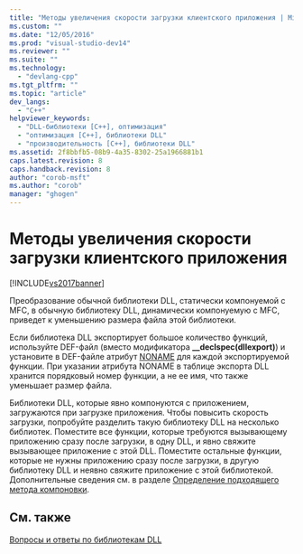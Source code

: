 ```yaml
---
title: "Методы увеличения скорости загрузки клиентского приложения | Microsoft Docs"
ms.custom: ""
ms.date: "12/05/2016"
ms.prod: "visual-studio-dev14"
ms.reviewer: ""
ms.suite: ""
ms.technology: 
  - "devlang-cpp"
ms.tgt_pltfrm: ""
ms.topic: "article"
dev_langs: 
  - "C++"
helpviewer_keywords: 
  - "DLL-библиотеки [C++], оптимизация"
  - "оптимизация [C++], библиотеки DLL"
  - "производительность [C++], библиотеки DLL"
ms.assetid: 2f8bbfb5-08b9-4a35-8302-25a1966881b1
caps.latest.revision: 8
caps.handback.revision: 8
author: "corob-msft"
ms.author: "corob"
manager: "ghogen"
---
```

# Методы увеличения скорости загрузки клиентского приложения
[!INCLUDE[vs2017banner](../assembler/inline/includes/vs2017banner.md)]

Преобразование обычной библиотеки DLL, статически компонуемой с MFC, в обычную библиотеку DLL, динамически компонуемую с MFC, приведет к уменьшению размера файла этой библиотеки.  
  
 Если библиотека DLL экспортирует большое количество функций, используйте DEF\-файл \(вместо модификатора **\_\_declspec\(dllexport\)**\) и установите в DEF\-файле атрибут [NONAME](../build/exporting-functions-from-a-dll-by-ordinal-rather-than-by-name.md) для каждой экспортируемой функции.  При указании атрибута NONAME в таблице экспорта DLL хранится порядковый номер функции, а не ее имя, что также уменьшает размер файла.  
  
 Библиотеки DLL, которые явно компонуются с приложением, загружаются при загрузке приложения.  Чтобы повысить скорость загрузки, попробуйте разделить такую библиотеку DLL на несколько библиотек.  Поместите все функции, которые требуются вызывающему приложению сразу после загрузки, в одну DLL, и явно свяжите вызывающее приложение с этой DLL.  Поместите остальные функции, которые не нужны приложению сразу после загрузки, в другую библиотеку DLL и неявно свяжите приложение с этой библиотекой.  Дополнительные сведения см. в разделе [Определение подходящего метода компоновки](../build/determining-which-linking-method-to-use.md).  
  
## См. также  
 [Вопросы и ответы по библиотекам DLL](../build/dll-frequently-asked-questions.md)